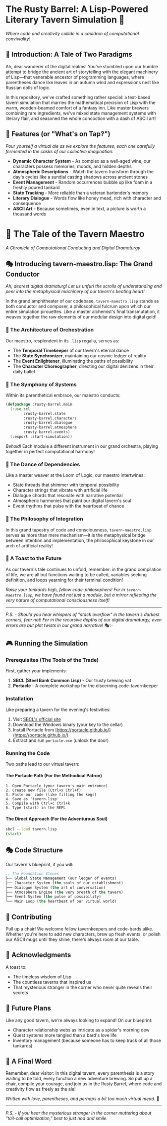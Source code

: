 # The Rusty Barrel: A Lisp-Powered Literary Tavern Simulation 🍺

*Where code and creativity collide in a cauldron of computational conviviality!*

## 🌟 Introduction: A Tale of Two Paradigms

Ah, dear wanderer of the digital realms! You've stumbled upon our humble attempt to bridge the ancient art of storytelling with the elegant machinery of Lisp—that venerable ancestor of programming languages, where parentheses dance like leaves in an autumn wind and expressions nest like Russian dolls of logic.

In this repository, we've crafted something rather special: a text-based tavern simulation that marries the mathematical precision of Lisp with the warm, wooden-beamed comfort of a fantasy inn. Like master brewers combining rare ingredients, we've mixed state management systems with literary flair, and seasoned the whole concoction with a dash of ASCII art! 

## 🍻 Features (or "What's on Tap?")

*Pour yourself a virtual ale as we explore the features, each one carefully fermented in the casks of our collective imagination:*

- **Dynamic Character System** - As complex as a well-aged wine, our characters possess memories, moods, and hidden depths
- **Atmospheric Descriptions** - Watch the tavern transform through the day's cycles like a sundial casting shadows across ancient stones
- **Event Management** - Random occurrences bubble up like foam in a freshly poured tankard
- **State Tracking** - More reliable than a veteran bartender's memory
- **Literary Dialogue** - Words flow like honey mead, rich with character and consequence
- **ASCII Art** - Because sometimes, even in text, a picture is worth a thousand words

# 📜 The Tale of the Tavern Maestro

*A Chronicle of Computational Conducting and Digital Dramaturgy*

## 🎭 Introducing tavern-maestro.lisp: The Grand Conductor

*Ah, dearest digital dramaturg! Let us unfurl the scrolls of understanding and peer into the metaphysical machinery of our tavern's beating heart!*

In the grand amphitheater of our codebase, `tavern-maestro.lisp` stands as both conductor and composer, a philosophical fulcrum upon which our entire simulation pirouettes. Like a master alchemist's final transmutation, it weaves together the raw elements of our modular design into digital gold!

### 🎨 The Architecture of Orchestration

Our maestro, resplendent in its `.lisp` regalia, serves as:
- The **Temporal Timekeeper** of our tavern's eternal dance
- The **State Synchronizer**, maintaining our cosmic ledger of reality
- The **Event Enlightener**, illuminating the paths of possibility
- The **Character Choreographer**, directing our digital denizens in their daily ballet

### 🎪 The Symphony of Systems

Within its parenthetical embrace, our maestro conducts:
```lisp
(defpackage :rusty-barrel.main
  (:use :cl 
        :rusty-barrel.state 
        :rusty-barrel.characters
        :rusty-barrel.dialogue
        :rusty-barrel.atmosphere
        :rusty-barrel.events)
  (:export :start-simulation))
```

*Behold!* Each module a different instrument in our grand orchestra, playing together in perfect computational harmony!

### 🌟 The Dance of Dependencies

Like a master weaver at the Loom of Logic, our maestro intertwines:
- State threads that shimmer with temporal possibility
- Character strings that vibrate with artificial life
- Dialogue chords that resonate with narrative potential
- Atmospheric harmonies that paint our digital tavern's soul
- Event rhythms that pulse with the heartbeat of chance

### 🎵 The Philosophy of Integration

In this grand tapestry of code and consciousness, `tavern-maestro.lisp` serves as more than mere mechanism—it is the metaphysical bridge between intention and implementation, the philosophical keystone in our arch of artificial reality!

### 🍺 A Toast to the Future

As our tavern's tale continues to unfold, remember: in the grand compilation of life, we are all but functions waiting to be called, variables seeking definition, and loops yearning for their terminal condition!

*Raise your tankards high, fellow code-philosophers! For in `tavern-maestro.lisp`, we have found not just a module, but a mirror reflecting the very nature of computational consciousness itself!*

---
*P.S. - Should you hear whispers of "stack overflow" in the tavern's darkest corners, fear not! For in the recursive depths of our digital dramaturgy, even errors are but plot twists in our grand narrative!* 🎭✨

## 🎮 Running the Simulation

### Prerequisites (The Tools of the Trade)

First, gather your implements:

1. **SBCL (Steel Bank Common Lisp)** - Our trusty brewing vat
2. **Portacle** - A complete workshop for the discerning code-tavernkeeper

### Installation

Like preparing a tavern for the evening's festivities:

1. Visit [SBCL's official site](https://www.sbcl.org/platform-table.html)
2. Download the Windows binary (your key to the cellar)
3. Install Portacle from [https://portacle.github.io/](https://portacle.github.io/)
4. Extract and run `portacle.exe` (unlock the door)

### Running the Code

Two paths lead to our virtual tavern:

#### The Portacle Path (For the Methodical Patron)
```
1. Open Portacle (your tavern's main entrance)
2. Create new file (Ctrl+x Ctrl+f)
3. Paste our code (like filling the kegs)
4. Save as 'tavern.lisp'
5. Compile with Ctrl+c Ctrl+k
6. Type (start) in the REPL
```

#### The Direct Approach (For the Adventurous Soul)
```cmd
sbcl --load tavern.lisp
(start)
```

## 🎭 Code Structure

Our tavern's blueprint, if you will:

```lisp
;; The Foundation Stones
├── Global State Management (our ledger of events)
├── Character System (the souls of our establishment)
├── Dialogue System (the art of conversation)
├── Atmosphere Engine (the very breath of the tavern)
├── Event System (the pulse of possibility)
└── Main Loop (the heartbeat of our virtual world)
```

## 🌟 Contributing

Pull up a chair! We welcome fellow tavernkeepers and code-bards alike. Whether you're here to add new characters, brew up fresh events, or polish our ASCII mugs until they shine, there's always room at our table.

## 🎵 Acknowledgments

A toast to:
- The timeless wisdom of Lisp
- The countless taverns that inspired us
- That mysterious stranger in the corner who never quite reveals their secrets

## 🎪 Future Plans

Like any good tavern, we're always looking to expand! On our blueprint:
- Character relationship webs as intricate as a spider's morning dew
- Quest systems more tangled than a bard's love life
- Inventory management (because someone has to keep track of all those tankards)

## 🎨 A Final Word

Remember, dear visitor: in this digital tavern, every parenthesis is a story waiting to be told, every function a new adventure brewing. So pull up a chair, compile your courage, and join us in the Rusty Barrel, where code and creativity flow as freely as the ale!

*Written with love, parentheses, and perhaps a bit too much virtual mead.* 🍺

---
*P.S. - If you hear the mysterious stranger in the corner muttering about "tail-call optimization," best to just nod and smile.*
